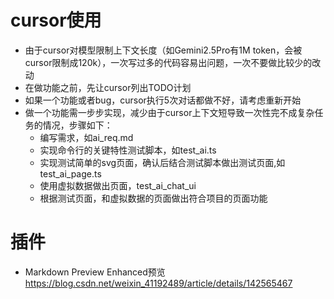 # cursor使用
- 由于cursor对模型限制上下文长度（如Gemini2.5Pro有1M token，会被cursor限制成120k），一次写过多的代码容易出问题，一次不要做比较少的改动
- 在做功能之前，先让cursor列出TODO计划
- 如果一个功能或者bug，cursor执行5次对话都做不好，请考虑重新开始
- 做一个功能需一步步实现，减少由于cursor上下文短导致一次性完不成复杂任务的情况，步骤如下：
    - 编写需求，如ai_req.md
    - 实现命令行的关键特性测试脚本，如test_ai.ts
    - 实现测试简单的svg页面，确认后结合测试脚本做出测试页面,如test_ai_page.ts
    - 使用虚拟数据做出页面，test_ai_chat_ui
    - 根据测试页面，和虚拟数据的页面做出符合项目的页面功能

# 插件
- Markdown Preview Enhanced预览 https://blog.csdn.net/weixin_41192489/article/details/142565467